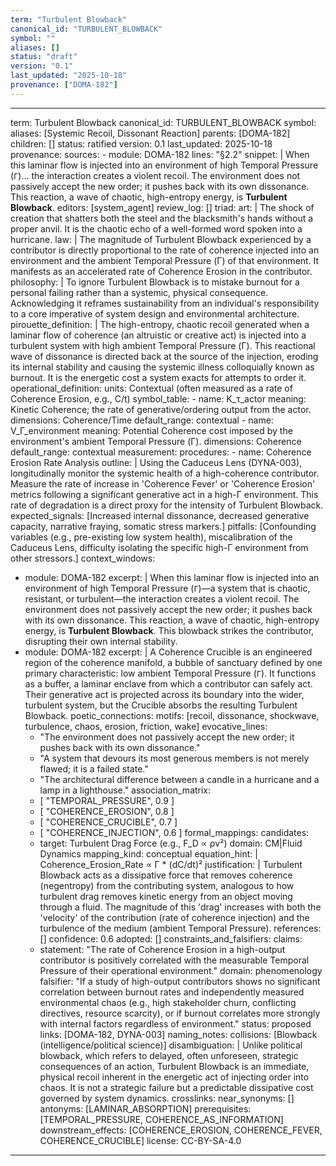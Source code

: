 ```yaml
---
term: "Turbulent Blowback"
canonical_id: "TURBULENT_BLOWBACK"
symbol: ""
aliases: []
status: "draft"
version: "0.1"
last_updated: "2025-10-18"
provenance: ["DOMA-182"]
---
```


---
term: Turbulent Blowback
canonical_id: TURBULENT_BLOWBACK
symbol: 
aliases: [Systemic Recoil, Dissonant Reaction]
parents: [DOMA-182]
children: []
status: ratified
version: 0.1
last_updated: 2025-10-18
provenance:
  sources:
    - module: DOMA-182
      lines: "§2.2"
      snippet: |
        When this laminar flow is injected into an environment of high Temporal Pressure (`Γ`)... the interaction creates a violent recoil. The environment does not passively accept the new order; it pushes back with its own dissonance. This reaction, a wave of chaotic, high-entropy energy, is **Turbulent Blowback**.
  editors: [system_agent]
  review_log: []
triad:
  art: |
    The shock of creation that shatters both the steel and the blacksmith's hands without a proper anvil. It is the chaotic echo of a well-formed word spoken into a hurricane.
  law: |
    The magnitude of Turbulent Blowback experienced by a contributor is directly proportional to the rate of coherence injected into an environment and the ambient Temporal Pressure (Γ) of that environment. It manifests as an accelerated rate of Coherence Erosion in the contributor.
  philosophy: |
    To ignore Turbulent Blowback is to mistake burnout for a personal failing rather than a systemic, physical consequence. Acknowledging it reframes sustainability from an individual's responsibility to a core imperative of system design and environmental architecture.
pirouette_definition: |
  The high-entropy, chaotic recoil generated when a laminar flow of coherence (an altruistic or creative act) is injected into a turbulent system with high ambient Temporal Pressure (Γ). This reactional wave of dissonance is directed back at the source of the injection, eroding its internal stability and causing the systemic illness colloquially known as burnout. It is the energetic cost a system exacts for attempts to order it.
operational_definition:
  units: Contextual (often measured as a rate of Coherence Erosion, e.g., C/t)
  symbol_table:
    - name: K_τ_actor
      meaning: Kinetic Coherence; the rate of generative/ordering output from the actor.
      dimensions: Coherence/Time
      default_range: contextual
    - name: V_Γ_environment
      meaning: Potential Coherence cost imposed by the environment's ambient Temporal Pressure (Γ).
      dimensions: Coherence
      default_range: contextual
  measurement:
    procedures:
      - name: Coherence Erosion Rate Analysis
        outline: |
          Using the Caduceus Lens (DYNA-003), longitudinally monitor the systemic health of a high-coherence contributor. Measure the rate of increase in 'Coherence Fever' or 'Coherence Erosion' metrics following a significant generative act in a high-Γ environment. This rate of degradation is a direct proxy for the intensity of Turbulent Blowback.
        expected_signals: [Increased internal dissonance, decreased generative capacity, narrative fraying, somatic stress markers.]
        pitfalls: [Confounding variables (e.g., pre-existing low system health), miscalibration of the Caduceus Lens, difficulty isolating the specific high-Γ environment from other stressors.]
context_windows:
  - module: DOMA-182
    excerpt: |
      When this laminar flow is injected into an environment of high Temporal Pressure (`Γ`)—a system that is chaotic, resistant, or turbulent—the interaction creates a violent recoil. The environment does not passively accept the new order; it pushes back with its own dissonance. This reaction, a wave of chaotic, high-entropy energy, is **Turbulent Blowback**. This blowback strikes the contributor, disrupting their own internal stability.
  - module: DOMA-182
    excerpt: |
      A Coherence Crucible is an engineered region of the coherence manifold, a bubble of sanctuary defined by one primary characteristic: low ambient Temporal Pressure (`Γ`). It functions as a buffer, a laminar enclave from which a contributor can safely act. Their generative act is projected across its boundary into the wider, turbulent system, but the Crucible absorbs the resulting Turbulent Blowback.
poetic_connections:
  motifs: [recoil, dissonance, shockwave, turbulence, chaos, erosion, friction, wake]
  evocative_lines:
    - "The environment does not passively accept the new order; it pushes back with its own dissonance."
    - "A system that devours its most generous members is not merely flawed; it is a failed state."
    - "The architectural difference between a candle in a hurricane and a lamp in a lighthouse."
  association_matrix:
    - [ "TEMPORAL_PRESSURE", 0.9 ]
    - [ "COHERENCE_EROSION", 0.8 ]
    - [ "COHERENCE_CRUCIBLE", 0.7 ]
    - [ "COHERENCE_INJECTION", 0.6 ]
formal_mappings:
  candidates:
    - target: Turbulent Drag Force (e.g., F_D ∝ ρv²)
      domain: CM|Fluid Dynamics
      mapping_kind: conceptual
      equation_hint: |
        Coherence_Erosion_Rate ∝ Γ * (dC/dt)²
      justification: |
        Turbulent Blowback acts as a dissipative force that removes coherence (negentropy) from the contributing system, analogous to how turbulent drag removes kinetic energy from an object moving through a fluid. The magnitude of this 'drag' increases with both the 'velocity' of the contribution (rate of coherence injection) and the turbulence of the medium (ambient Temporal Pressure).
      references:
        []
      confidence: 0.6
  adopted:
    []
constraints_and_falsifiers:
  claims:
    - statement: "The rate of Coherence Erosion in a high-output contributor is positively correlated with the measurable Temporal Pressure of their operational environment."
      domain: phenomenology
      falsifier: "If a study of high-output contributors shows no significant correlation between burnout rates and independently measured environmental chaos (e.g., high stakeholder churn, conflicting directives, resource scarcity), or if burnout correlates more strongly with internal factors regardless of environment."
      status: proposed
      links: [DOMA-182, DYNA-003]
naming_notes:
  collisions: [Blowback (intelligence/political science)]
  disambiguation: |
    Unlike political blowback, which refers to delayed, often unforeseen, strategic consequences of an action, Turbulent Blowback is an immediate, physical recoil inherent in the energetic act of injecting order into chaos. It is not a strategic failure but a predictable dissipative cost governed by system dynamics.
crosslinks:
  near_synonyms: []
  antonyms: [LAMINAR_ABSORPTION]
  prerequisites: [TEMPORAL_PRESSURE, COHERENCE_AS_INFORMATION]
  downstream_effects: [COHERENCE_EROSION, COHERENCE_FEVER, COHERENCE_CRUCIBLE]
license: CC-BY-SA-4.0
---